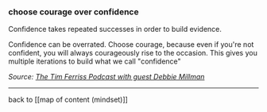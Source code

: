### choose courage over confidence

Confidence takes repeated successes in order to build evidence. 

Confidence can be overrated. Choose courage, because even if you're not confident, you will always courageously rise to the occasion. This gives you multiple iterations to build what we call "confidence"

*Source: [The Tim Ferriss Podcast with guest Debbie Millman](https://tim.blog/2018/03/21/how-to-prioritize-your-life-and-make-time-for-what-matters/)*

---

back to [[map of content (mindset)]]